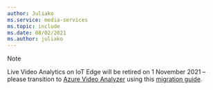 ```yaml
---
author: Juliako
ms.service: media-services
ms.topic: include
ms.date: 08/02/2021
ms.author: juliako
---
```


> [!NOTE]
> Live Video Analytics on IoT Edge will be retired on 1 November 2021 – please transition to [Azure Video Analyzer](../../../azure-video-analyzer/video-analyzer-docs/pipeline.md) using this [migration guide](../migrate-to-azure-video-analyzer.md).
